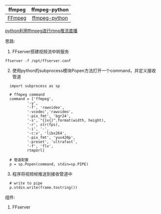 

|ffmpeg|ffmpeg-python|
|:-:|:-:|
|[FFmpeg](https://ffmpeg.org/ffmpeg.html)|[ffmpeg-python](https://github.com/kkroening/ffmpeg-python)|

[python利用ffmpeg进行rtmp推流直播](https://blog.csdn.net/rainweic/article/details/94666527)


思路:
  1. FFserver搭建视频流中转服务   
  ```
  ffserver -f /opt/ffserver.conf
  ```
  2. 使用python的subprocess模块Popen方法打开一个command，并定义接收管道
  ```
    import subprocess as sp

    # ffmpeg command
    command = ['ffmpeg',
            '-y',
            '-f', 'rawvideo',
            '-vcodec','rawvideo',
            '-pix_fmt', 'bgr24',
            '-s', "{}x{}".format(width, height),
            '-r', str(fps),
            '-i', '-',
            '-c:v', 'libx264',
            '-pix_fmt', 'yuv420p',
            '-preset', 'ultrafast',
            '-f', 'flv', 
            rtmpUrl]

    # 管道配置
    p = sp.Popen(command, stdin=sp.PIPE)   
  ```
  
  3. 程序将视频帧推送到接收管道中
  ```
    # write to pipe
    p.stdin.write(frame.tostring())
  ```
  
  

组件:
 1. FFserver
 
